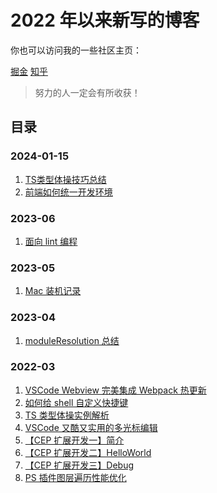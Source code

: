 # 2022 年以来新写的博客

你也可以访问我的一些社区主页：

[掘金](https://juejin.cn/user/2664871915684493/posts)
[知乎](https://www.zhihu.com/people/yu-teng-jing/posts)

> 努力的人一定会有所收获！

## 目录

### 2024-01-15

1. [TS类型体操技巧总结](https://github.com/tjx666/blog/blob/main/src/TS类型体操技巧总结.md)
2. [前端如何统一开发环境](https://github.com/tjx666/blog/blob/main/src/前端如何统一开发环境.md)

### 2023-06

1. [面向 lint 编程](https://github.com/tjx666/blog/blob/main/src/%E9%9D%A2%E5%90%91%20lint%20%E7%BC%96%E7%A8%8B.md)

### 2023-05

1. [Mac 装机记录](https://github.com/tjx666/blog/blob/main/src/Mac%20%E8%A3%85%E6%9C%BA%E8%AE%B0%E5%BD%95.md)

### 2023-04

1. [moduleResolution 总结](https://github.com/tjx666/blog/blob/main/src/moduleResolution%E6%80%BB%E7%BB%93.md)

### 2022-03

1. [VSCode Webview 完美集成 Webpack 热更新](https://github.com/tjx666/blog/blob/main/src/VSCodeWebview%E5%AE%8C%E7%BE%8E%E9%9B%86%E6%88%90Webpack%E7%83%AD%E6%9B%B4%E6%96%B0.md)
2. [如何给 shell 自定义快捷键](https://github.com/tjx666/blog/blob/main/src/%E5%A6%82%E4%BD%95%E7%BB%99shell%E8%87%AA%E5%AE%9A%E4%B9%89%E5%BF%AB%E6%8D%B7%E9%94%AE.md)
3. [TS 类型体操实例解析](https://github.com/tjx666/blog/blob/main/src/TS%20%E7%B1%BB%E5%9E%8B%E4%BD%93%E6%93%8D%E5%AE%9E%E4%BE%8B%E8%A7%A3%E6%9E%90.md)
4. [VSCode 又酷又实用的多光标编辑](https://github.com/tjx666/blog/blob/main/src/VSCode%E5%8F%88%E9%85%B7%E5%8F%88%E5%AE%9E%E7%94%A8%E7%9A%84%E5%A4%9A%E5%85%89%E6%A0%87%E7%BC%96%E8%BE%91.md)
5. [【CEP 扩展开发一】简介](https://github.com/tjx666/blog/blob/main/src/%E3%80%90CEP%20%E6%89%A9%E5%B1%95%E5%BC%80%E5%8F%91%E4%B8%80%E3%80%91%E7%AE%80%E4%BB%8B.md)
6. [【CEP 扩展开发二】HelloWorld](https://github.com/tjx666/blog/blob/main/src/%E3%80%90CEP%20%E6%89%A9%E5%B1%95%E5%BC%80%E5%8F%91%E4%BA%8C%E3%80%91HelloWorld.md)
7. [【CEP 扩展开发三】Debug](https://github.com/tjx666/blog/blob/main/src/%E3%80%90CEP%20%E6%89%A9%E5%B1%95%E5%BC%80%E5%8F%91%E4%B8%89%E3%80%91Debug.md)
8. [PS 插件图层遍历性能优化](https://github.com/tjx666/blog/blob/main/src/PS%E6%8F%92%E4%BB%B6%E5%9B%BE%E5%B1%82%E9%81%8D%E5%8E%86%E6%80%A7%E8%83%BD%E4%BC%98%E5%8C%96.md)
